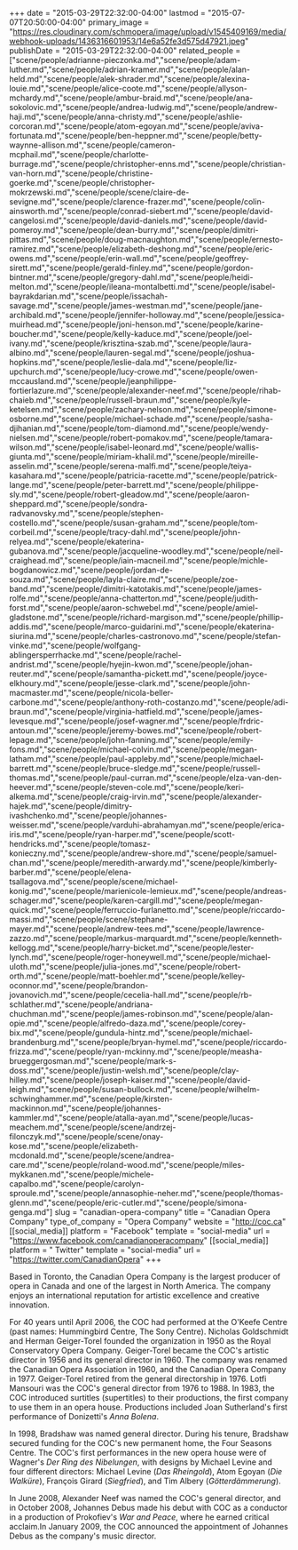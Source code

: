 +++
date = "2015-03-29T22:32:00-04:00"
lastmod = "2015-07-07T20:50:00-04:00"
primary_image = "https://res.cloudinary.com/schmopera/image/upload/v1545409169/media/webhook-uploads/1436316601953/14e6a52fe3d575d47921.jpeg"
publishDate = "2015-03-29T22:32:00-04:00"
related_people = ["scene/people/adrianne-pieczonka.md","scene/people/adam-luther.md","scene/people/adrian-kramer.md","scene/people/alan-held.md","scene/people/alek-shrader.md","scene/people/alexina-louie.md","scene/people/alice-coote.md","scene/people/allyson-mchardy.md","scene/people/ambur-braid.md","scene/people/ana-sokolovic.md","scene/people/andrea-ludwig.md","scene/people/andrew-haji.md","scene/people/anna-christy.md","scene/people/ashlie-corcoran.md","scene/people/atom-egoyan.md","scene/people/aviva-fortunata.md","scene/people/ben-heppner.md","scene/people/betty-waynne-allison.md","scene/people/cameron-mcphail.md","scene/people/charlotte-burrage.md","scene/people/christopher-enns.md","scene/people/christian-van-horn.md","scene/people/christine-goerke.md","scene/people/christopher-mokrzewski.md","scene/people/scene/claire-de-sevigne.md","scene/people/clarence-frazer.md","scene/people/colin-ainsworth.md","scene/people/conrad-siebert.md","scene/people/david-cangelosi.md","scene/people/david-daniels.md","scene/people/david-pomeroy.md","scene/people/dean-burry.md","scene/people/dimitri-pittas.md","scene/people/doug-macnaughton.md","scene/people/ernesto-ramirez.md","scene/people/elizabeth-deshong.md","scene/people/eric-owens.md","scene/people/erin-wall.md","scene/people/geoffrey-sirett.md","scene/people/gerald-finley.md","scene/people/gordon-bintner.md","scene/people/gregory-dahl.md","scene/people/heidi-melton.md","scene/people/ileana-montalbetti.md","scene/people/isabel-bayrakdarian.md","scene/people/issachah-savage.md","scene/people/james-westman.md","scene/people/jane-archibald.md","scene/people/jennifer-holloway.md","scene/people/jessica-muirhead.md","scene/people/joni-henson.md","scene/people/karine-boucher.md","scene/people/kelly-kaduce.md","scene/people/joel-ivany.md","scene/people/krisztina-szab.md","scene/people/laura-albino.md","scene/people/lauren-segal.md","scene/people/joshua-hopkins.md","scene/people/leslie-dala.md","scene/people/liz-upchurch.md","scene/people/lucy-crowe.md","scene/people/owen-mccausland.md","scene/people/jeanphilippe-fortierlazure.md","scene/people/alexander-neef.md","scene/people/rihab-chaieb.md","scene/people/russell-braun.md","scene/people/kyle-ketelsen.md","scene/people/zachary-nelson.md","scene/people/simone-osborne.md","scene/people/michael-schade.md","scene/people/sasha-djihanian.md","scene/people/tom-diamond.md","scene/people/wendy-nielsen.md","scene/people/robert-pomakov.md","scene/people/tamara-wilson.md","scene/people/isabel-leonard.md","scene/people/wallis-giunta.md","scene/people/miriam-khalil.md","scene/people/mireille-asselin.md","scene/people/serena-malfi.md","scene/people/teiya-kasahara.md","scene/people/patricia-racette.md","scene/people/patrick-lange.md","scene/people/peter-barrett.md","scene/people/philippe-sly.md","scene/people/robert-gleadow.md","scene/people/aaron-sheppard.md","scene/people/sondra-radvanovsky.md","scene/people/stephen-costello.md","scene/people/susan-graham.md","scene/people/tom-corbeil.md","scene/people/tracy-dahl.md","scene/people/john-relyea.md","scene/people/ekaterina-gubanova.md","scene/people/jacqueline-woodley.md","scene/people/neil-craighead.md","scene/people/iain-macneil.md","scene/people/michle-bogdanowicz.md","scene/people/jordan-de-souza.md","scene/people/layla-claire.md","scene/people/zoe-band.md","scene/people/dimitri-katotakis.md","scene/people/james-rolfe.md","scene/people/anna-chatterton.md","scene/people/judith-forst.md","scene/people/aaron-schwebel.md","scene/people/amiel-gladstone.md","scene/people/richard-margison.md","scene/people/phillip-addis.md","scene/people/marco-guidarini.md","scene/people/ekaterina-siurina.md","scene/people/charles-castronovo.md","scene/people/stefan-vinke.md","scene/people/wolfgang-ablingersperrhacke.md","scene/people/rachel-andrist.md","scene/people/hyejin-kwon.md","scene/people/johan-reuter.md","scene/people/samantha-pickett.md","scene/people/joyce-elkhoury.md","scene/people/jesse-clark.md","scene/people/john-macmaster.md","scene/people/nicola-beller-carbone.md","scene/people/anthony-roth-costanzo.md","scene/people/adi-braun.md","scene/people/virginia-hatfield.md","scene/people/james-levesque.md","scene/people/josef-wagner.md","scene/people/frdric-antoun.md","scene/people/jeremy-bowes.md","scene/people/robert-lepage.md","scene/people/john-fanning.md","scene/people/emily-fons.md","scene/people/michael-colvin.md","scene/people/megan-latham.md","scene/people/paul-appleby.md","scene/people/michael-barrett.md","scene/people/bruce-sledge.md","scene/people/russell-thomas.md","scene/people/paul-curran.md","scene/people/elza-van-den-heever.md","scene/people/steven-cole.md","scene/people/keri-alkema.md","scene/people/craig-irvin.md","scene/people/alexander-hajek.md","scene/people/dimitry-ivashchenko.md","scene/people/johannes-weisser.md","scene/people/varduhi-abrahamyan.md","scene/people/erica-iris.md","scene/people/ryan-harper.md","scene/people/scott-hendricks.md","scene/people/tomasz-konieczny.md","scene/people/andrew-shore.md","scene/people/samuel-chan.md","scene/people/meredith-arwardy.md","scene/people/kimberly-barber.md","scene/people/elena-tsallagova.md","scene/people/scene/michael-konig.md","scene/people/marienicole-lemieux.md","scene/people/andreas-schager.md","scene/people/karen-cargill.md","scene/people/megan-quick.md","scene/people/ferruccio-furlanetto.md","scene/people/riccardo-massi.md","scene/people/scene/stephane-mayer.md","scene/people/andrew-tees.md","scene/people/lawrence-zazzo.md","scene/people/markus-marquardt.md","scene/people/kenneth-kellogg.md","scene/people/harry-bicket.md","scene/people/lester-lynch.md","scene/people/roger-honeywell.md","scene/people/michael-uloth.md","scene/people/julia-jones.md","scene/people/robert-orth.md","scene/people/matt-boehler.md","scene/people/kelley-oconnor.md","scene/people/brandon-jovanovich.md","scene/people/cecelia-hall.md","scene/people/rb-schlather.md","scene/people/andriana-chuchman.md","scene/people/james-robinson.md","scene/people/alan-opie.md","scene/people/alfredo-daza.md","scene/people/corey-bix.md","scene/people/gundula-hintz.md","scene/people/michael-brandenburg.md","scene/people/bryan-hymel.md","scene/people/riccardo-frizza.md","scene/people/ryan-mckinny.md","scene/people/measha-brueggergosman.md","scene/people/mark-s-doss.md","scene/people/justin-welsh.md","scene/people/clay-hilley.md","scene/people/joseph-kaiser.md","scene/people/david-leigh.md","scene/people/susan-bullock.md","scene/people/wilhelm-schwinghammer.md","scene/people/kirsten-mackinnon.md","scene/people/johannes-kammler.md","scene/people/atalla-ayan.md","scene/people/lucas-meachem.md","scene/people/scene/andrzej-filonczyk.md","scene/people/scene/onay-kose.md","scene/people/elizabeth-mcdonald.md","scene/people/scene/andrea-care.md","scene/people/roland-wood.md","scene/people/miles-mykkanen.md","scene/people/michele-capalbo.md","scene/people/carolyn-sproule.md","scene/people/annasophie-neher.md","scene/people/thomas-glenn.md","scene/people/eric-cutler.md","scene/people/simona-genga.md"]
slug = "canadian-opera-company"
title = "Canadian Opera Company"
type_of_company = "Opera Company"
website = "http://coc.ca"
[[social_media]]
platform = "Facebook"
template = "social-media"
url = "https://www.facebook.com/canadianoperacompany"
[[social_media]]
platform = " Twitter"
template = "social-media"
url = "https://twitter.com/CanadianOpera"
+++

Based in Toronto, the Canadian Opera Company is the largest producer of opera in Canada and one of the largest in North America. The company enjoys an international reputation for artistic excellence and creative innovation.

For 40 years until April 2006, the COC had performed at the O'Keefe Centre (past names: Hummingbird Centre, The Sony Centre). Nicholas Goldschmidt and Herman Geiger-Torel founded the organization in 1950 as the Royal Conservatory Opera Company. Geiger-Torel became the COC's artistic director in 1956 and its general director in 1960. The company was renamed the Canadian Opera Association in 1960, and the Canadian Opera Company in 1977. Geiger-Torel retired from the general directorship in 1976. Lotfi Mansouri was the COC's general director from 1976 to 1988. In 1983, the COC introduced surtitles (supertitles) to their productions, the first company to use them in an opera house. Productions included Joan Sutherland's first performance of Donizetti's *Anna Bolena*.

In 1998, Bradshaw was named general director. During his tenure, Bradshaw secured funding for the COC's new permanent home, the Four Seasons Centre. The COC's first performances in the new opera house were of Wagner's *Der Ring des Nibelungen*, with designs by Michael Levine and four different directors: Michael Levine (*Das Rheingold*), Atom Egoyan (*Die Walküre*), François Girard (*Siegfried*), and Tim Albery (*Götterdämmerung*). 

In June 2008, Alexander Neef was named the COC's general director, and in October 2008, Johannes Debus made his debut with COC as a conductor in a production of Prokofiev's *War and Peace*, where he earned critical acclaim.In January 2009, the COC announced the appointment of Johannes Debus as the company's music director.
